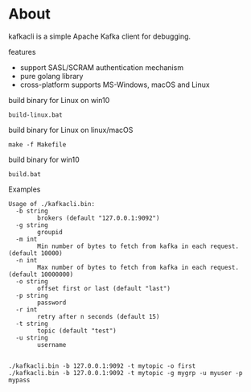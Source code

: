 # About

kafkacli is a simple Apache Kafka client for debugging.

features
 - support SASL/SCRAM authentication mechanism
 - pure golang library 
 - cross-platform supports MS-Windows, macOS and Linux


build binary for Linux on win10

    build-linux.bat    
    
    
build binary for Linux on linux/macOS

    make -f Makefile
    
    
build binary for win10

    build.bat
    


Examples


    Usage of ./kafkacli.bin:
      -b string
            brokers (default "127.0.0.1:9092")
      -g string
            groupid
      -m int
            Min number of bytes to fetch from kafka in each request. (default 10000)
      -n int
            Max number of bytes to fetch from kafka in each request. (default 10000000)
      -o string
            offset first or last (default "last")
      -p string
            password
      -r int
            retry after n seconds (default 15)
      -t string
            topic (default "test")
      -u string
            username


    ./kafkacli.bin -b 127.0.0.1:9092 -t mytopic -o first
    ./kafkacli.bin -b 127.0.0.1:9092 -t mytopic -g mygrp -u myuser -p mypass
    
